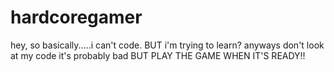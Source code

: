 # hardcoregamer

hey, so basically.....i can't code. BUT i'm trying to learn? anyways don't look at my code it's probably bad BUT PLAY THE GAME WHEN IT'S READY!!
